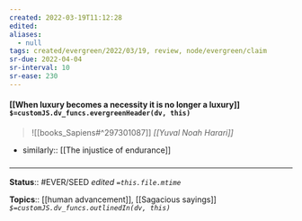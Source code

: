 ```yaml
---
created: 2022-03-19T11:12:28 
edited: 
aliases:
  - null
tags: created/evergreen/2022/03/19, review, node/evergreen/claim
sr-due: 2022-04-04
sr-interval: 10
sr-ease: 230
---
```


#### [[When luxury becomes a necessity it is no longer a luxury]] `$=customJS.dv_funcs.evergreenHeader(dv, this)`

> ![[books_Sapiens#^297301087]]
> <Cite>[[Yuval Noah Harari]]</Cite>

- similarly:: [[The injustice of endurance]]

### <hr class="footnote"/>

**Status**:: #EVER/SEED 
*edited `=this.file.mtime`*

**Topics**:: [[human advancement]], [[Sagacious sayings]]
*`$=customJS.dv_funcs.outlinedIn(dv, this)`*
